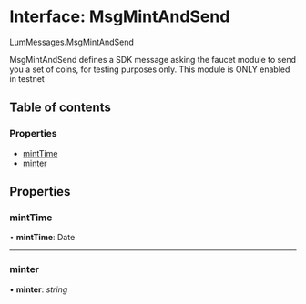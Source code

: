 # Interface: MsgMintAndSend

[LumMessages](../modules/lummessages.md).MsgMintAndSend

MsgMintAndSend defines a SDK message asking the faucet module to send you
a set of coins, for testing purposes only.
This module is ONLY enabled in testnet

## Table of contents

### Properties

- [mintTime](lummessages.msgmintandsend.md#minttime)
- [minter](lummessages.msgmintandsend.md#minter)

## Properties

### mintTime

• **mintTime**: Date

___

### minter

• **minter**: *string*
